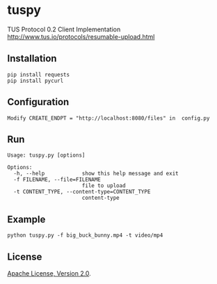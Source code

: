 # tuspy

TUS Protocol 0.2 Client Implementation
http://www.tus.io/protocols/resumable-upload.html

## Installation
```
pip install requests
pip install pycurl
```

## Configuration
```
Modify CREATE_ENDPT = "http://localhost:8080/files" in  config.py
```

## Run

```
Usage: tuspy.py [options]

Options:
  -h, --help            show this help message and exit
  -f FILENAME, --file=FILENAME
                        file to upload
  -t CONTENT_TYPE, --content-type=CONTENT_TYPE
                        content-type

```

## Example
```
python tuspy.py -f big_buck_bunny.mp4 -t video/mp4
```

## License
[Apache License, Version 2.0](http://www.apache.org/licenses/LICENSE-2.0).

